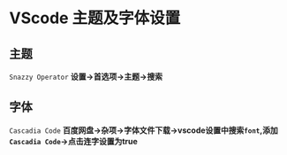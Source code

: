# VScode 主题及字体设置

## 主题
`Snazzy Operator`
**设置->首选项->主题->搜索**

## 字体
`Cascadia Code`
**百度网盘->杂项->字体文件下载->vscode设置中搜索`font`,添加`Cascadia Code`->点击连字设置为true**
